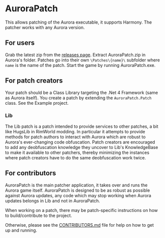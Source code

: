 # AuroraPatch

This allows patching of the Aurora executable, it supports Harmony. The patcher works with any Aurora version.

## For users

Grab the latest zip from the [releases page](https://github.com/Aurora-Modders/AuroraPatch/releases). Extract AuroraPatch.zip in Aurora's folder. Patches go into their own `\Patches\{name}\` subfolder where `name` is the name of the patch. Start the game by running AuroraPatch.exe.

## For patch creators

Your patch should be a Class Library targeting the .Net 4 Framework (same as Aurora itself). You create a patch by extending the `AuroraPatch.Patch` class. See the Example project.

### Lib

The Lib patch is a patch intended to provide services to other patches, a bit like HugsLib in RimWorld modding. In particular it attempts to provide methods for patch authors to interact with Aurora which are robust to Aurora's ever-changing code obfuscation. Patch creators are encouraged to add any deobfuscation knowledge they uncover to Lib's KnowledgeBase to make it available to other patchers, thereby minimizing the instances where patch creators have to do the same deobfuscation work twice.

## For contributors

AuroraPatch is the main patcher application, it takes over and runs the Aurora game itself. AuroraPatch is designed to be as robust as possible against Aurora updates, any code which may stop working when Aurora updates belongs in Lib and not in AuroraPatch.

When working on a patch, there may be patch-specific instructions on how to build/contribute to the project.

Otherwise, please see the [CONTRIBUTORS.md](/CONTRIBUTORS.md) file for help on how to get up and running.